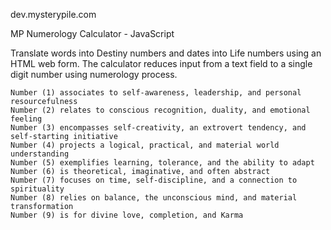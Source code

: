 dev.mysterypile.com 

MP Numerology Calculator - JavaScript 

Translate words into Destiny numbers and dates into Life numbers 
using an HTML web form. The calculator reduces input from a text 
field to a single digit number using numerology process.

    Number (1) associates to self-awareness, leadership, and personal resourcefulness
    Number (2) relates to conscious recognition, duality, and emotional feeling
    Number (3) encompasses self-creativity, an extrovert tendency, and self-starting initiative
    Number (4) projects a logical, practical, and material world understanding
    Number (5) exemplifies learning, tolerance, and the ability to adapt
    Number (6) is theoretical, imaginative, and often abstract
    Number (7) focuses on time, self-discipline, and a connection to spirituality
    Number (8) relies on balance, the unconscious mind, and material transformation
    Number (9) is for divine love, completion, and Karma

